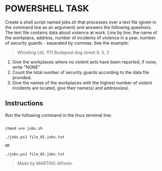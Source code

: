 # POWERSHELL TASK

Create a shell script named jobs.sh that processes over a text file (given in the command line as an argument) and answers the following questions. The text file contains data about violence at work. Line by line, the name of the workplace, address, number of incidents of violence in a year, number of security guards - separated by commas. See the example:
> Whistling Ltd, 1111 Budapest dog street 6, 5, 3

  1. Give the workplaces where no violent acts have been reported, if none, write "NONE"
  2. Count the total number of security guards according to the data file provided.
  3. Give the names of the workplaces with the highest number of violent incidents are located, give their name(s) and address(es).

## Instructions
Run the following command in the linux terminal line:

```

chmod u+x jobs.sh

./jobs.ps1 file_01.jobs.txt

OR

./jobs.ps1 file_02.jobs.txt
```

> Made by MARTINS Alfredo.
